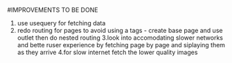 #IMPROVEMENTS TO BE DONE

1. use usequery for fetching data
2. redo routing for pages to avoid using a tags - create base page and use outlet then do nested routing
3.look into accomodating slower networks and bette ruser experience by fetching page by page and siplaying them as they arrive
4.for slow internet fetch the lower quality images